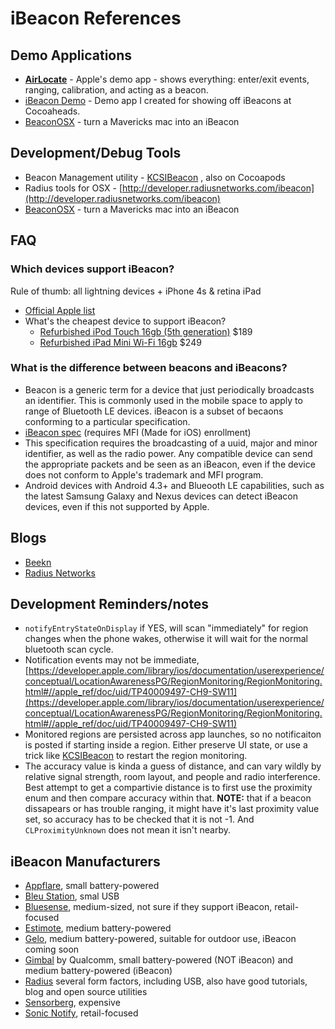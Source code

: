 iBeacon References
=======

## Demo Applications
* [__AirLocate__](https://developer.apple.com/library/ios/samplecode/AirLocate/Introduction/Intro.html) - Apple's demo app - shows everything: enter/exit events, ranging, calibration, and acting as a beacon. 
* [iBeacon Demo](https://github.com/mikekatz/iBeacon-Demo) - Demo app I created for showing off iBeacons at Cocoaheads.
* [BeaconOSX](https://github.com/mttrb/BeaconOSX) - turn a Mavericks mac into an iBeacon


## Development/Debug Tools
* Beacon Management utility - [KCSIBeacon](https://github.com/KinveyLabs/KCSIBeacon/) , also on Cocoapods
* Radius tools for OSX - [http://developer.radiusnetworks.com/ibeacon](http://developer.radiusnetworks.com/ibeacon)
* [BeaconOSX](https://github.com/mttrb/BeaconOSX) - turn a Mavericks mac into an iBeacon

## FAQ
### Which devices support iBeacon?
Rule of thumb: all lightning devices + iPhone 4s & retina iPad
* [Official Apple list](http://support.apple.com/kb/HT6048)
* What's the cheapest device to support iBeacon?
     * [Refurbished iPod Touch 16gb (5th generation)](http://store.apple.com/us/browse/home/specialdeals/ipod/ipod_touch) $189
     * [Refurbished iPad Mini Wi-Fi 16gb](http://store.apple.com/us/browse/home/specialdeals/ipad/ipad_mini/wi_fi) $249

### What is the difference between beacons and iBeacons?
* Beacon is a generic term for a device that just periodically broadcasts an identifier. This is commonly used in the mobile space to apply to range of Bluetooth LE devices. iBeacon is a subset of becaons conforming to a particular specification.
* [iBeacon spec](https://mfi.apple.com/) (requires MFI (Made for iOS) enrollment)
* This specification requires the broadcasting of a uuid, major and minor identifier, as well as the radio power. Any compatible device can send the appropriate packets and be seen as an iBeacon, even if the device does not conform to Apple's trademark and MFI program.
* Android devices with Android 4.3+ and Blueooth LE capabilities, such as the latest Samsung Galaxy and Nexus devices can detect iBeacon devices, even if this not supported by Apple. 

## Blogs
* [Beekn](http://beekn.net/)
* [Radius Networks](http://developer.radiusnetworks.com/blog/)

## Development Reminders/notes
* `notifyEntryStateOnDisplay` if YES, will scan "immediately" for region changes when the phone wakes, otherwise it will wait for the normal bluetooth scan cycle.
* Notification events may not be immediate, [https://developer.apple.com/library/ios/documentation/userexperience/conceptual/LocationAwarenessPG/RegionMonitoring/RegionMonitoring.html#//apple_ref/doc/uid/TP40009497-CH9-SW11](https://developer.apple.com/library/ios/documentation/userexperience/conceptual/LocationAwarenessPG/RegionMonitoring/RegionMonitoring.html#//apple_ref/doc/uid/TP40009497-CH9-SW11)
* Monitored regions are persisted across app launches, so no notificaiton is posted if starting inside a region. Either preserve UI state, or use a trick like  [KCSIBeacon](https://github.com/KinveyLabs/KCSIBeacon/) to restart the region monitoring. 
* The accuracy value is kinda a guess of distance, and can vary wildly by relative signal strength, room layout, and people and radio interference. Best attempt to get a compartivie distance is to first use the proximity enum and then compare accuracy within that. __NOTE:__ that if a beacon dissapears or has trouble ranging, it might have it's last proximity value set, so accuracy has to be checked that it is not -1. And `CLProximityUnknown` does not mean it isn't nearby.

## iBeacon Manufacturers
* [Appflare](http://www.appflare.com/buy-beacons-now/), small battery-powered
* [Bleu Station](http://twocanoes.com/bleu), smal USB
* [Bluesense](http://bluesensenetworks.com/shop/), medium-sized, not sure if they support iBeacon, retail-focused
* [Estimote](http://estimote.com/), medium battery-powered
* [Gelo](http://www.gelosite.com), medium battery-powered, suitable for outdoor use, iBeacon coming soon
* [Gimbal](https://gimbal.com/) by Qualcomm, small battery-powered (NOT iBeacon) and medium battery-powered (iBeacon)
* [Radius](http://www.radiusnetworks.com) several form factors, including USB, also have good tutorials, blog and open source utilities
* [Sensorberg](http://www.sensorberg.com/), expensive
* [Sonic Notify](https://sonicnotify.com/), retail-focused
